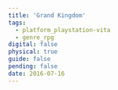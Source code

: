 ```yaml
---
title: 'Grand Kingdom'
tags:
  - platform_playstation-vita
  - genre_rpg
digital: false
physical: true
guide: false
pending: false
date: 2016-07-16
---
```

